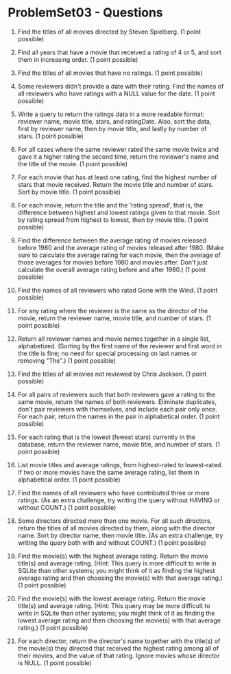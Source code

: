 # ProblemSet03 - Questions

1. Find the titles of all movies directed by Steven Spielberg. (1 point possible)

1. Find all years that have a movie that received a rating of 4 or 5, and sort them in increasing order. (1 point possible)

1. Find the titles of all movies that have no ratings. (1 point possible)

1. Some reviewers didn't provide a date with their rating. Find the names of all reviewers who have ratings with a NULL value for the date. (1 point possible)

1. Write a query to return the ratings data in a more readable format: reviewer name, movie title, stars, and ratingDate. Also, sort the data, first by reviewer name, then by movie title, and lastly by number of stars. (1 point possible)

1. For all cases where the same reviewer rated the same movie twice and gave it a higher rating the second time, return the reviewer's name and the title of the movie. (1 point possible)

1. For each movie that has at least one rating, find the highest number of stars that movie received. Return the movie title and number of stars. Sort by movie title. (1 point possible)

1. For each movie, return the title and the 'rating spread', that is, the difference between highest and lowest ratings given to that movie. Sort by rating spread from highest to lowest, then by movie title. (1 point possible)

1. Find the difference between the average rating of movies released before 1980 and the average rating of movies released after 1980. (Make sure to calculate the average rating for each movie, then the average of those averages for movies before 1980 and movies after. Don't just calculate the overall average rating before and after 1980.) (1 point possible)

1. Find the names of all reviewers who rated Gone with the Wind. (1 point possible)
 
1. For any rating where the reviewer is the same as the director of the movie, return the reviewer name, movie title, and number of stars. (1 point possible)

1. Return all reviewer names and movie names together in a single list, alphabetized. (Sorting by the first name of the reviewer and first word in the title is fine; no need for special processing on last names or removing "The".) (1 point possible)

1. Find the titles of all movies not reviewed by Chris Jackson. (1 point possible)

1. For all pairs of reviewers such that both reviewers gave a rating to the same movie, return the names of both reviewers. Eliminate duplicates, don't pair reviewers with themselves, and include each pair only once. For each pair, return the names in the pair in alphabetical order. (1 point possible)

1. For each rating that is the lowest (fewest stars) currently in the database, return the reviewer name, movie title, and number of stars. (1 point possible)

1. List movie titles and average ratings, from highest-rated to lowest-rated. If two or more movies have the same average rating, list them in alphabetical order. (1 point possible)

1. Find the names of all reviewers who have contributed three or more ratings. (As an extra challenge, try writing the query without HAVING or without COUNT.) (1 point possible)

1. Some directors directed more than one movie. For all such directors, return the titles of all movies directed by them, along with the director name. Sort by director name, then movie title. (As an extra challenge, try writing the query both with and without COUNT.) (1 point possible)

1. Find the movie(s) with the highest average rating. Return the movie title(s) and average rating. (Hint: This query is more difficult to write in SQLite than other systems; you might think of it as finding the highest average rating and then choosing the movie(s) with that average rating.) (1 point possible)

1. Find the movie(s) with the lowest average rating. Return the movie title(s) and average rating. (Hint: This query may be more difficult to write in SQLite than other systems; you might think of it as finding the lowest average rating and then choosing the movie(s) with that average rating.) (1 point possible)

1. For each director, return the director's name together with the title(s) of the movie(s) they directed that received the highest rating among all of their movies, and the value of that rating. Ignore movies whose director is NULL. (1 point possible)
